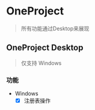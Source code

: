 # OneProject

> 所有功能通过Desktop来展现

## OneProject Desktop

> 仅支持 Windows

### 功能

- Windows
  - [x] 注册表操作
